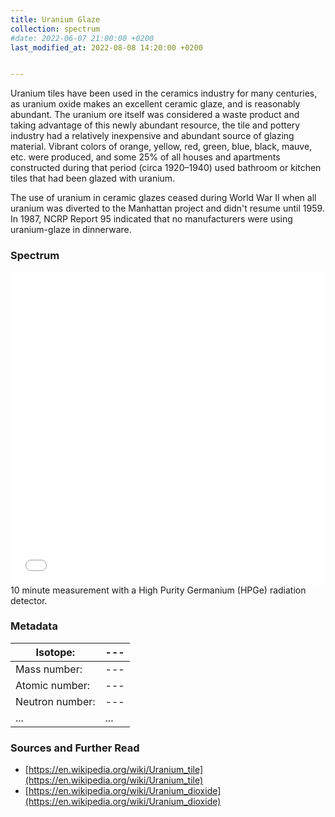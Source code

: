 ```yaml
---
title: Uranium Glaze
collection: spectrum
#date: 2022-06-07 21:00:00 +0200
last_modified_at: 2022-08-08 14:20:00 +0200


---
```


Uranium tiles have been used in the ceramics industry for many centuries, as uranium oxide makes an excellent ceramic glaze, and is reasonably abundant. The uranium ore itself was considered a waste product and taking advantage of this newly abundant resource, the tile and pottery industry had a relatively inexpensive and abundant source of glazing material. Vibrant colors of orange, yellow, red, green, blue, black, mauve, etc. were produced, and some 25% of all houses and apartments constructed during that period (circa 1920–1940) used bathroom or kitchen tiles that had been glazed with uranium.

The use of uranium in ceramic glazes ceased during World War II when all uranium was diverted to the Manhattan project and didn't resume until 1959. In 1987, NCRP Report 95 indicated that no manufacturers were using uranium-glaze in dinnerware.

### Spectrum

<iframe width="100%" height="500" src="/assets/spectra/Uranium-glaze.html" title="Uranium Glaze gamma spectrum" frameborder="0" allowfullscreen></iframe>
10 minute measurement with a High Purity Germanium (HPGe) radiation detector.

### Metadata

| Isotope: | --- |
| --- | --- |
| Mass number: | --- |
| Atomic number: | --- |
| Neutron number: | --- |
| ... | ... |

### Sources and Further Read

- [https://en.wikipedia.org/wiki/Uranium_tile](https://en.wikipedia.org/wiki/Uranium_tile)
- [https://en.wikipedia.org/wiki/Uranium_dioxide](https://en.wikipedia.org/wiki/Uranium_dioxide)

